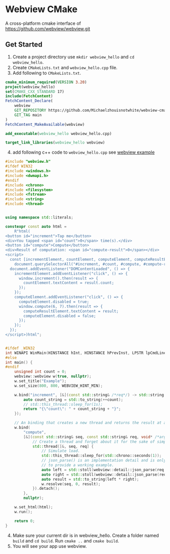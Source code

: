 # Webview CMake

A cross-platform cmake interface of <https://github.com/webview/webview.git>

## Get Started

1. Create a project directory use `mkdir webview_hello` and `cd webview_hello`.
2. Create `CMakeLists.txt` and `webview_hello.cpp` file.
3. Add following to `CMakeLists.txt`.
```cmake
cmake_minimum_required(VERSION 3.20)
project(webview_hello)
set(CMAKE_CXX_STANDARD 17)
include(FetchContent)
FetchContent_Declare(
    webview
    GIT_REPOSITORY https://github.com/Michaelzhouisnotwhite/webview-cmake.git
    GIT_TAG main
)
FetchContent_MakeAvailable(webview)

add_executable(webview_hello webview_hello.cpp)

target_link_libraries(webview_hello webview)

```

4. add following c++ code to `webview_hello.cpp` see [webview example](https://github.com/webview/webview/blob/master/examples/bind.cc)
```c++
#include "webview.h"
#ifdef WIN32
#include <windows.h>
#include <dwmapi.h>
#endif
#include <chrono>
#include <filesystem>
#include <fstream>
#include <string>
#include <thread>


using namespace std::literals;

constexpr const auto html =
    R"html(
<button id="increment">Tap me</button>
<div>You tapped <span id="count">0</span> time(s).</div>
<button id="compute">Compute</button>
<div>Result of computation: <span id="compute-result">0</span></div>
<script>
  const [incrementElement, countElement, computeElement, computeResultElement] =
    document.querySelectorAll("#increment, #count, #compute, #compute-result");
  document.addEventListener("DOMContentLoaded", () => {
    incrementElement.addEventListener("click", () => {
      window.increment().then(result => {
        countElement.textContent = result.count;
      });
    });
    computeElement.addEventListener("click", () => {
      computeElement.disabled = true;
      window.compute(6, 7).then(result => {
        computeResultElement.textContent = result;
        computeElement.disabled = false;
      });
    });
  });
</script>)html";


#ifdef _WIN32
int WINAPI WinMain(HINSTANCE hInt, HINSTANCE hPrevInst, LPSTR lpCmdLine, int nCmdShow) {
#else
int main() {
#endif
    unsigned int count = 0;
    webview::webview w(true, nullptr);
    w.set_title("Example");
    w.set_size(800, 800, WEBVIEW_HINT_MIN);

    w.bind("increment", [&](const std::string& /*req*/) -> std::string {
        auto count_string = std::to_string(++count);
        // std::this_thread::sleep_for(1s);
        return "{\"count\": " + count_string + "}";
    });

    // An binding that creates a new thread and returns the result at a later time.
    w.bind(
        "compute",
        [&](const std::string& seq, const std::string& req, void* /*arg*/) {
            // Create a thread and forget about it for the sake of simplicity.
            std::thread([&, seq, req] {
                // Simulate load.
                std::this_thread::sleep_for(std::chrono::seconds(1));
                // json_parse() is an implementation detail and is only used here
                // to provide a working example.
                auto left = std::stoll(webview::detail::json_parse(req, "", 0));
                auto right = std::stoll(webview::detail::json_parse(req, "", 1));
                auto result = std::to_string(left * right);
                w.resolve(seq, 0, result);
            }).detach();
        },
        nullptr);

    w.set_html(html);
    w.run();

    return 0;
}
```
4. Make sure your current dir is in webview_hello. Create a folder named `build` and `cd build`. Run `cmake ..` and `cmake build`. 
5. You will see your app use webview.